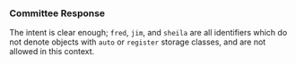 ### Committee Response

The intent is clear enough; `fred`, `jim`, and `sheila` are all identifiers
which do not denote objects with `auto` or `register` storage classes, and are
not allowed in this context.
